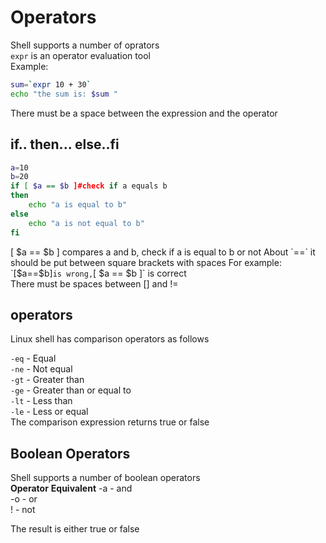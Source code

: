 # Operators

Shell supports a number of oprators  
`expr` is an operator evaluation tool  
Example:  

```bash
sum=`expr 10 + 30`
echo "the sum is: $sum "
```

There must be a space between the expression and the operator

## if.. then... else..fi

```bash
a=10
b=20
if [ $a == $b ]#check if a equals b
then
    echo "a is equal to b"
else
    echo "a is not equal to b"
fi
```

[ $a == $b ] compares a and b, check if a is equal to b or not  
About `==` it should be put between square brackets with spaces  
For example: `[$a==$b]` is wrong, `[ $a == $b ]` is correct  
There must be spaces between [] and !=  

## operators  

Linux shell has comparison operators as follows  

`-eq` - Equal  
`-ne` - Not equal  
`-gt` - Greater than  
`-ge` - Greater than or equal to  
`-lt` - Less than  
`-le` - Less or equal  
The comparison expression returns true or false  

## Boolean Operators

Shell supports a number of boolean operators  
__Operator__     __Equivalent__
-a  -                and  
-o  -               or  
!    -              not  

The result is either true or false  


